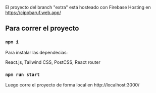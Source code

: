 El proyecto del branch "extra" está hosteado con Firebase Hosting en https://cipobaruf.web.app/

## Para correr el proyecto

### `npm i`

Para instalar las dependecias:

React.js,
Tailwind CSS,
PostCSS,
React router


### `npm run start`

Luego corre el proyecto de forma local en http://localhost:3000/






